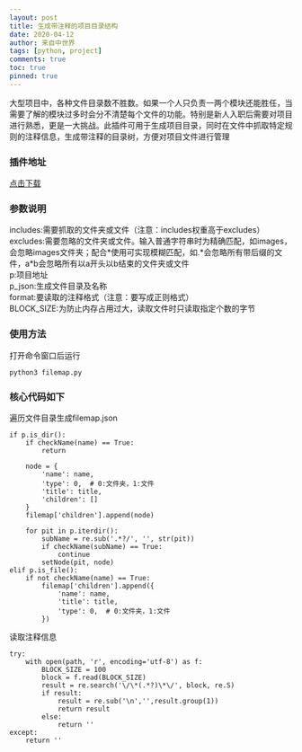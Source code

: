 ```yaml
---
layout: post
title: 生成带注释的项目目录结构
date: 2020-04-12
author: 来自中世界
tags: [python, project]
comments: true
toc: true
pinned: true
---
```

大型项目中，各种文件目录数不胜数。如果一个人只负责一两个模块还能胜任，当需要了解的模块过多时会分不清楚每个文件的功能。特别是新人入职后需要对项目进行熟悉，更是一大挑战。此插件可用于生成项目目录，同时在文件中抓取特定规则的注释信息，生成带注释的目录树，方便对项目文件进行管理

### 插件地址

[点击下载](https://mygittime.github.io/myblog/_code/filemap.py, '点击下载')

### 参数说明

includes:需要抓取的文件夹或文件（注意：includes权重高于excludes）    
excludes:需要忽略的文件夹或文件。输入普通字符串时为精确匹配，如images，会忽略images文件夹；配合\*使用可实现模糊匹配，如.\*会忽略所有带后缀的文件，a\*b会忽略所有以a开头以b结束的文件夹或文件    
p:项目地址   
p_json:生成文件目录及名称   
format:要读取的注释格式（注意：要写成正则格式）   
BLOCK_SIZE:为防止内存占用过大，读取文件时只读取指定个数的字节

### 使用方法

打开命令窗口后运行

	python3 filemap.py

### 核心代码如下

遍历文件目录生成filemap.json

	if p.is_dir():
        if checkName(name) == True:
            return

        node = {
            'name': name,
            'type': 0,  # 0:文件夹，1:文件
            'title': title,
            'children': []
        }
        filemap['children'].append(node)

        for pit in p.iterdir():
            subName = re.sub('.*?/', '', str(pit))
            if checkName(subName) == True:
                continue
            setNode(pit, node)
    elif p.is_file():
        if not checkName(name) == True:
            filemap['children'].append({
                'name': name,
                'title': title,
                'type': 0,  # 0:文件夹，1:文件
            })

读取注释信息

    try:
        with open(path, 'r', encoding='utf-8') as f:
            BLOCK_SIZE = 100
            block = f.read(BLOCK_SIZE)
            result = re.search('\/\*(.*?)\*\/', block, re.S)
            if result:
                result = re.sub('\n','',result.group(1))
                return result
            else:
                return ''
    except:
        return ''

